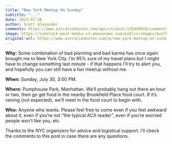 ```yaml
---
title: "New York Meetup On Sunday"
subtitle: "..."
date: 2023-07-26
author: Scott Alexander
comments: https://www.astralcodexten.com/api/v1/post/135446658/comments?&all_comments=true
image: https://substack-post-media.s3.amazonaws.com/public/images/bce75e77-3d90-4c64-87f6-706bfae7dcf6_2190x1369.jpeg
original-url: https://www.astralcodexten.com/p/new-york-meetup-on-sunday
---
```

**Why:** Some combination of bad planning and bad karma has once again brought me to New York City. I’m 95% sure of my travel plans but I might have to change something last minute - if that happens I’ll try to alert you, and hopefully you can still have a fun meetup without me.

**When:** Sunday, July 30, 3:00 PM.

**Where:** Pumphouse Park, Manhattan. We’ll probably hang out there an hour or two, then go get food in the nearby Brookfield Place food court. If it’s raining (not expected), we’ll meet in the food court to begin with.

**Who:** Anyone who wants. Please feel free to come even if you feel awkward about it, even if you’re not “the typical ACX reader”, even if you’re worried people won’t like you, etc.

Thanks to the NYC organizers for advice and logistical support. I’ll check the comments to this post in case there are any questions.

